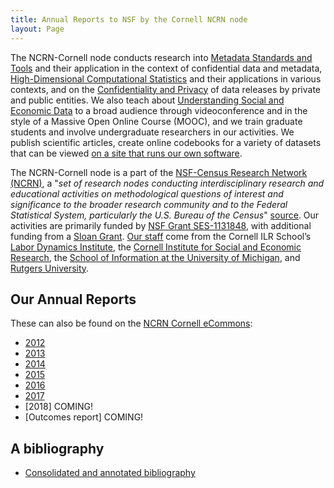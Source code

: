 ```yaml
---
title: Annual Reports to NSF by the Cornell NCRN node
layout: Page
---
```


The NCRN-Cornell node conducts research into [Metadata Standards and Tools](https://www.ncrn.cornell.edu/projects#Metadata_Standards_and_Tools) and their application in the context of confidential data and metadata, [High-Dimensional Computational Statistics](https://www.ncrn.cornell.edu/projects#High-Dimensional_Computational_Statistics_with_Applications) and their applications in various contexts, and on the [Confidentiality and Privacy](https://www.ncrn.cornell.edu/projects#Confidentiality_and_Privacy) of data releases by private and public entities. We also teach about [Understanding Social and Economic Data](https://www.ncrn.cornell.edu/training/#Understanding_Social_and_Economic_Data) to a broad audience through videoconference and in the style of a Massive Open Online Course (MOOC), and we train graduate students and involve undergraduate researchers in our activities. We  publish scientific articles, create online codebooks for a variety of datasets that can be viewed [on a site that runs our own software](https://www.ncrn.cornell.edu/ced2ar-web/).

The NCRN-Cornell node is a part of the [NSF-Census Research Network (NCRN)](https://www.ncrn.info), a "_set of research nodes conducting interdisciplinary research and educational activities on methodological questions of interest and significance to the broader research community and to the Federal Statistical System, particularly the U.S. Bureau of the Census_" [source](http://www.nsf.gov/pubs/2012/nsf12017/nsf12017.jsp?org=SBE). Our activities are primarily funded by [NSF Grant SES-1131848](http://www.nsf.gov/awardsearch/showAward?AWD_ID=1131848), with additional funding from a [Sloan Grant](https://sloan.org/grant-detail/6845). [Our staff](https://www.ncrn.cornell.edu/people/) come from the Cornell ILR School’s [Labor Dynamics Institute](http://www.ilr.cornell.edu/ldi/), the [Cornell Institute for Social and Economic Research](http://ciser.cornell.edu/), the [School of Information at the University of Michigan](https://www.si.umich.edu/), and [Rutgers University](http://www.rutgers.edu/).

## Our Annual Reports
These can also be found on the [NCRN Cornell eCommons](https://hdl.handle.net/1813/30503):

- [2012](nsf-annual-report-2012.pdf)
- [2013](nsf-annual-report-2013.pdf)
- [2014](nsf-annual-report-2014.pdf)
- [2015](nsf-annual-report-2015.pdf)
- [2016](nsf-annual-report-2016.pdf)
- [2017](nsf-annual-report-2017.pdf)
- [2018] COMING!
- [Outcomes report] COMING!

## A bibliography
- [Consolidated and annotated bibliography](nsf-cornell-bibliography.pdf)
